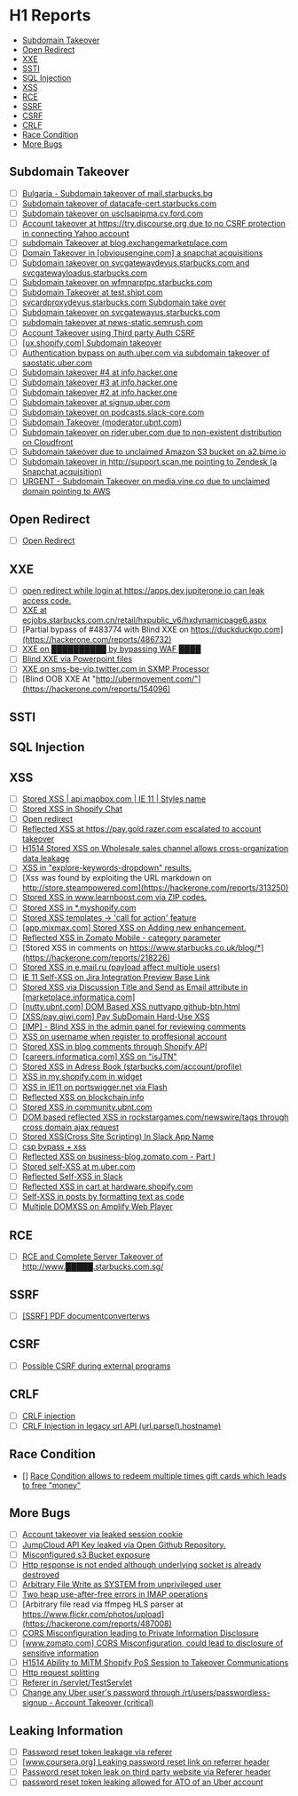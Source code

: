 # H1 Reports

- [Subdomain Takeover](#subdomain-takeover)
- [Open Redirect](#open-redirect)
- [XXE](#xxe)
- [SSTI](#ssti)
- [SQL Injection](#sql-injection)
- [XSS](#xss)    
- [RCE](#rce)
- [SSRF](#ssrf)
- [CSRF](#csrf)
- [CRLF](#crlf)
- [Race Condition](#race-condition)
- [More Bugs](#more-bugs)

## Subdomain Takeover
- [ ] [Bulgaria - Subdomain takeover of mail.starbucks.bg](https://hackerone.com/reports/736863)
- [ ] [Subdomain takeover of datacafe-cert.starbucks.com](https://hackerone.com/reports/665398)
- [ ] [Subdomain takeover on usclsapipma.cv.ford.com](https://hackerone.com/reports/484420)
- [ ] [Account takeover at https://try.discourse.org due to no CSRF protection in connecting Yahoo account](https://hackerone.com/reports/423022)
- [ ] [subdomain Takeover at blog.exchangemarketplace.com](https://hackerone.com/reports/416474)
- [ ] [Domain Takeover in [obviousengine.com] a snapchat acquisitions](https://hackerone.com/reports/392785)
- [ ] [Subdomain takeover on svcgatewaydevus.starbucks.com and svcgatewayloadus.starbucks.com](https://hackerone.com/reports/383564)
- [ ] [Subdomain takeover on wfmnarptpc.starbucks.com](https://hackerone.com/reports/388622)
- [ ] [Subdomain Takeover at test.shipt.com](https://hackerone.com/reports/387760)
- [ ] [svcardproxydevus.starbucks.com Subdomain take over](https://hackerone.com/reports/380158)
- [ ] [Subdomain takeover on svcgatewayus.starbucks.com](https://hackerone.com/reports/325336)
- [ ] [subdomain takeover at news-static.semrush.com](https://hackerone.com/reports/294201)
- [ ] [Account Takeover using Third party Auth CSRF](https://hackerone.com/reports/225653)
- [ ] [[ux.shopify.com] Subdomain takeover](https://hackerone.com/reports/221631)
- [ ] [Authentication bypass on auth.uber.com via subdomain takeover of saostatic.uber.com](https://hackerone.com/reports/219205)
- [ ] [Subdomain takeover #4 at info.hacker.one](https://hackerone.com/reports/220002)
- [ ] [Subdomain takeover #3 at info.hacker.one](https://hackerone.com/reports/217358)
- [ ] [Subdomain takeover #2 at info.hacker.one](https://hackerone.com/reports/209004)
- [ ] [Subdomain takeover at signup.uber.com](https://hackerone.com/reports/197489)
- [ ] [Subdomain takeover on podcasts.slack-core.com](https://hackerone.com/reports/195350)
- [ ] [Subdomain Takeover (moderator.ubnt.com)](https://hackerone.com/reports/181665)
- [ ] [Subdomain takeover on rider.uber.com due to non-existent distribution on Cloudfront](https://hackerone.com/reports/175070)
- [ ] [Subdomain takeover due to unclaimed Amazon S3 bucket on a2.bime.io](https://hackerone.com/reports/121461)
- [ ] [Subdomain takeover in http://support.scan.me pointing to Zendesk (a Snapchat acquisition)](https://hackerone.com/reports/114134)
- [ ] [URGENT - Subdomain Takeover on media.vine.co due to unclaimed domain pointing to AWS](https://hackerone.com/reports/32825)

## Open Redirect
- [ ] [Open Redirect](https://hackerone.com/reports/504751)

## XXE
- [ ] [open redirect while login at https://apps.dev.jupiterone.io can leak access code.](https://hackerone.com/reports/591266)
- [ ] [XXE at ecjobs.starbucks.com.cn/retail/hxpublic_v6/hxdynamicpage6.aspx](https://hackerone.com/reports/500515)
- [ ] [Partial bypass of #483774 with Blind XXE on https://duckduckgo.com](https://hackerone.com/reports/486732)
- [ ] [XXE on ██████████ by bypassing WAF ████](https://hackerone.com/reports/433996)
- [ ] [Blind XXE via Powerpoint files](https://hackerone.com/reports/334488)
- [ ] [XXE on sms-be-vip.twitter.com in SXMP Processor](https://hackerone.com/reports/248668)
- [ ] [Blind OOB XXE At "http://ubermovement.com/"](https://hackerone.com/reports/154096)

## SSTI

## SQL Injection

## XSS
- [ ] [Stored XSS | api.mapbox.com | IE 11 | Styles name](https://hackerone.com/reports/763812)
- [ ] [Stored XSS in Shopify Chat](https://hackerone.com/reports/756729)
- [ ] [Open redirect](https://hackerone.com/reports/753399)
- [ ] [Reflected XSS at https://pay.gold.razer.com escalated to account takeover](https://hackerone.com/reports/723060)
- [ ] [H1514 Stored XSS on Wholesale sales channel allows cross-organization data leakage](https://hackerone.com/reports/423454)
- [ ] [XSS in "explore-keywords-dropdown" results.](https://hackerone.com/reports/347567)
- [ ] [Xss was found by exploiting the URL markdown on http://store.steampowered.com](https://hackerone.com/reports/313250)
- [ ] [Stored XSS in www.learnboost.com via ZIP codes.](https://hackerone.com/reports/300812)
- [ ] [Stored XSS in *.myshopify.com](https://hackerone.com/reports/241008)
- [ ] [Stored XSS templates -> 'call for action' feature](https://hackerone.com/reports/237927)
- [ ] [[app.mixmax.com] Stored XSS on Adding new enhancement.](https://hackerone.com/reports/237100)
- [ ] [Reflected XSS in Zomato Mobile - category parameter](https://hackerone.com/reports/230119)
- [ ] [Stored XSS in comments on https://www.starbucks.co.uk/blog/*](https://hackerone.com/reports/218226)
- [ ] [Stored XSS in e.mail.ru (payload affect multiple users)](https://hackerone.com/reports/217007)
- [ ] [IE 11 Self-XSS on Jira Integration Preview Base Link](https://hackerone.com/reports/212721)
- [ ] [Stored XSS via Discussion Title and Send as Email attribute in [marketplace.informatica.com]](https://hackerone.com/reports/203912)
- [ ] [[nutty.ubnt.com] DOM Based XSS nuttyapp github-btn.html](https://hackerone.com/reports/200753)
- [ ] [[XSS/pay.qiwi.com] Pay SubDomain Hard-Use XSS](https://hackerone.com/reports/198251)
- [ ] [[IMP] - Blind XSS in the admin panel for reviewing comments](https://hackerone.com/reports/197337)
- [ ] [XSS on username when register to proffesional account](https://hackerone.com/reports/196989)
- [ ] [Stored XSS in blog comments through Shopify API](https://hackerone.com/reports/192210)
- [ ] [[careers.informatica.com] XSS on "isJTN"](https://hackerone.com/reports/190020)
- [ ] [Stored XSS in Adress Book (starbucks.com/account/profile)](https://hackerone.com/reports/186554)
- [ ] [XSS in my.shopify.com in widget](https://hackerone.com/reports/185826)
- [ ] [XSS in IE11 on portswigger.net via Flash](https://hackerone.com/reports/182160)
- [ ] [Reflected XSS on blockchain.info](https://hackerone.com/reports/179426)
- [ ] [Stored XSS in community.ubnt.com](https://hackerone.com/reports/179164)
- [ ] [DOM based reflected XSS in rockstargames.com/newswire/tags through cross domain ajax request](https://hackerone.com/reports/172843)
- [ ] [Stored XSS(Cross Site Scripting) In Slack App Name](https://hackerone.com/reports/159460)
- [ ] [csp bypass + xss](https://hackerone.com/reports/153666)
- [ ] [Reflected XSS on business-blog.zomato.com - Part I](https://hackerone.com/reports/137905)
- [ ] [Stored self-XSS at m.uber.com](https://hackerone.com/reports/134124)
- [ ] [Reflected Self-XSS in Slack](https://hackerone.com/reports/97683)
- [ ] [Reflected XSS in cart at hardware.shopify.com](https://hackerone.com/reports/95089)
- [ ] [Self-XSS in posts by formatting text as code](https://hackerone.com/reports/89505)
- [ ] [Multiple DOMXSS on Amplify Web Player](https://hackerone.com/reports/88719)

## RCE
- [ ] [RCE and Complete Server Takeover of http://www.█████.starbucks.com.sg/](https://hackerone.com/reports/502758)

## SSRF
- [ ] [[SSRF] PDF documentconverterws](https://hackerone.com/reports/361793)
## CSRF
- [ ] [Possible CSRF during external programs](https://hackerone.com/reports/174470)

## CRLF
- [ ] [CRLF injection](https://hackerone.com/reports/446271)
- [ ] [CRLF Injection in legacy url API (url.parse().hostname)](https://hackerone.com/reports/771596)

## Race Condition
- [] [Race Condition allows to redeem multiple times gift cards which leads to free "money"](https://hackerone.com/reports/759247)

## More Bugs
- [ ] [Account takeover via leaked session cookie](https://hackerone.com/reports/745324)
- [ ] [JumpCloud API Key leaked via Open Github Repository.](https://hackerone.com/reports/716292)
- [ ] [Misconfigured s3 Bucket exposure](https://hackerone.com/reports/700051)
- [ ] [Http response is not ended although underlying socket is already destroyed](https://hackerone.com/reports/676710)
- [ ] [Arbitrary File Write as SYSTEM from unprivileged user](https://hackerone.com/reports/583184)
- [ ] [Two heap use-after-free errors in IMAP operations](https://hackerone.com/reports/546644)
- [ ] [Arbitrary file read via ffmpeg HLS parser at https://www.flickr.com/photos/upload](https://hackerone.com/reports/487008)
- [ ] [CORS Misconfiguration leading to Private Information Disclosure](https://hackerone.com/reports/430249)
- [ ] [[www.zomato.com] CORS Misconfiguration, could lead to disclosure of sensitive information](https://hackerone.com/reports/426165)
- [ ] [H1514 Ability to MiTM Shopify PoS Session to Takeover Communications](https://hackerone.com/reports/423467)
- [ ] [Http request splitting](https://hackerone.com/reports/409943)
- [ ] [Referer in /servlet/TestServlet](https://hackerone.com/reports/342976)
- [ ] [Change any Uber user's password through /rt/users/passwordless-signup - Account Takeover (critical)](https://hackerone.com/reports/143717)

## Leaking Information
- [ ] [Password reset token leakage via referer](https://hackerone.com/reports/342693)
- [ ] [[www.coursera.org] Leaking password reset link on referrer header](https://hackerone.com/reports/303322)
- [ ] [Password reset token leak on third party website via Referer header](https://hackerone.com/reports/272379)
- [ ] [password reset token leaking allowed for ATO of an Uber account](https://hackerone.com/reports/173551)